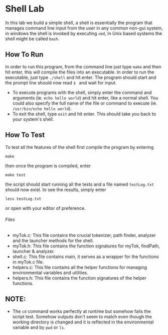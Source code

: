 # Shell Lab #

In this lab we build a simple shell, a shell is essentially the program that manages command line input from the user in any common non-gui system, in windows the shell is invoked by executing ```cmd```, In Unix based systems the shell might be called ```bash```.  

## How To Run ##

In order to run this program, from the command line just type ``` make ``` and then hit enter, this will compile the files into an executable. In order to run the executable, just type ``` ./shell ``` and hit enter. The program should start and the prompt line should now read ```$ ``` and wait for input.

- To execute programs with the shell, simply enter the command and arguments (ie. ```echo hello world```) and hit enter, like a normal shell. You could also specify the full name of the file or command to execute (ie. ```/usr/bin/echo hello world```). 
- To exit the shell, type ```exit``` and hit enter. This should take you back to your system's shell.

## How To Test ##

To test all the features of the shell first compile the program by entering  

```make``` 

then once the program is compiled, enter 

```make test```

the script should start running all the tests and a file named ```testLog.txt``` should now exist.
to see the results, simply enter 

```less testLog.txt```

or open with your editor of preference.

###### Files ######

 - myTok.c: This file contains the crucial tokenizer, path finder, analyzer and the launcher methods for the shell.
 - myTok.h: This file contains the function signatures for myTok, findPath, launcher & analyzer.
 - shell.c: This file contains main, it serves as a wrapper for the functions in myTok.c file.
 - helpers.c: This file contains all the helper functions for managing environmental variables and utilities.
 - helpers.h: This file contains the function signatures of the helper functions.
 
 ## NOTE: ##
  - The ```cd``` command works perfectly at runtime but somehow fails the script test. Somehow outputs don't seem to match even though the working directory is changed and it is reflected in the environmental variable and by ```pwd``` or ```ls```.
